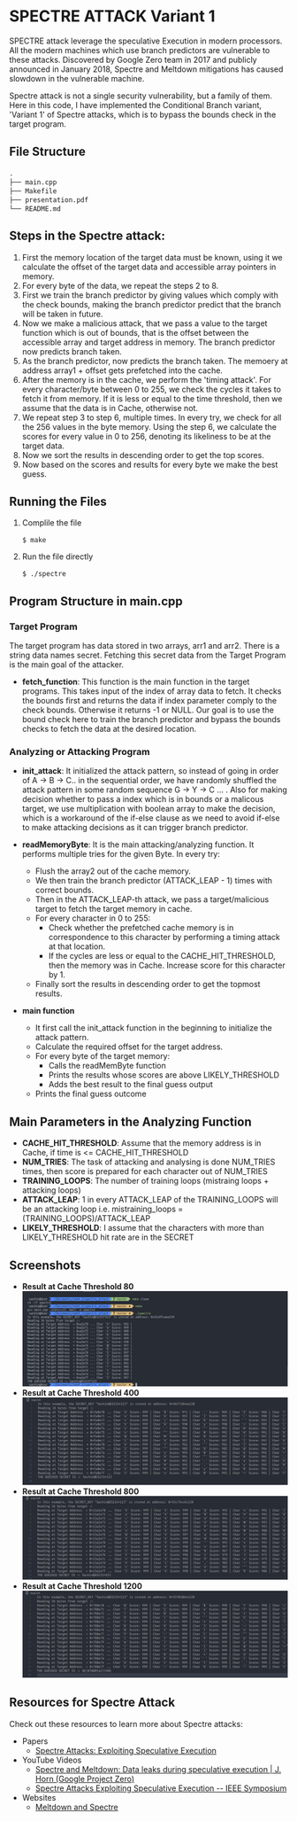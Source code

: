# SPECTRE ATTACK Variant 1

SPECTRE attack leverage the speculative Execution in modern processors. All the modern machines which use branch predictors are vulnerable to these attacks. Discovered by Google Zero team in 2017 and publicly announced in January 2018, Spectre and Meltdown mitigations has caused slowdown in the vulnerable machine.

Spectre attack is not a single security vulnerability, but a family of them. Here in this code, I have implemented the Conditional Branch variant, 'Variant 1' of Spectre attacks, which is to bypass the bounds check in the target program.

## File Structure

```shell
.
├── main.cpp
├── Makefile
├── presentation.pdf
└── README.md
```

## Steps in the Spectre attack:

1. First the memory location of the target data must be known, using it we calculate the offset of the target data and accessible array pointers in memory.
2. For every byte of the data, we repeat the steps 2 to 8.
3. First we train the branch predictor by giving values which comply with the check bounds, making the branch predictor predict that the branch will be taken in future.
4. Now we make a malicious attack, that we pass a value to the target function which is out of bounds, that is the offset between the accessible array and target address in memory. The branch predictor now predicts branch taken.
5. As the branch predictor, now predicts the branch taken. The memoery at address array1 + offset gets prefetched into the cache.
6. After the memory is in the cache, we perform the 'timing attack'. For every character/byte between 0 to 255, we check the cycles it takes to fetch it from memory. If it is less or equal to the time threshold, then we assume that the data is in Cache, otherwise not.
7. We repeat step 3 to step 6, multiple times. In every try, we check for all the 256 values in the byte memory. Using the step 6, we calculate the scores for every value in 0 to 256, denoting its likeliness to be at the target data.
8. Now we sort the results in descending order to get the top scores.
9. Now based on the scores and results for every byte we make the best guess.

## Running the Files

1. Complile the file
   ```shell
   $ make
   ```
2. Run the file directly
   ```shell
   $ ./spectre
   ```

## Program Structure in main.cpp

### Target Program

The target program has data stored in two arrays, arr1 and arr2. There is a string data names secret. Fetching this secret data from the Target Program is the main goal of the attacker.

- **fetch_function**: This function is the main function in the target programs. This takes input of the index of array data to fetch. It checks the bounds first and returns the data if index parameter comply to the check bounds. Otherwise it returns -1 or NULL. Our goal is to use the bound check here to train the branch predictor and bypass the bounds checks to fetch the data at the desired location.

### Analyzing or Attacking Program

- **init_attack**: It initialized the attack pattern, so instead of going in order of A -> B -> C.. in the sequential order, we have randomly shuffled the attack pattern in some random sequence G -> Y -> C ... . Also for making decision whether to pass a index which is in bounds or a malicous target, we use multiplication with boolean array to make the decision, which is a workaround of the if-else clause as we need to avoid if-else to make attacking decisions as it can trigger branch predictor.
- **readMemoryByte**: It is the main attacking/analyzing function. It performs multiple tries for the given Byte. In every try:

  - Flush the array2 out of the cache memory.
  - We then train the branch predictor (ATTACK_LEAP - 1) times with correct bounds.
  - Then in the ATTACK_LEAP-th attack, we pass a target/malicious target to fetch the target memory in cache.
  - For every character in 0 to 255:
    - Check whether the prefetched cache memory is in correspondence to this character by performing a timing attack at that location.
    - If the cycles are less or equal to the CACHE_HIT_THRESHOLD, then the memory was in Cache. Increase score for this character by 1.
  - Finally sort the results in descending order to get the topmost results.

- **main function**
  - It first call the init_attack function in the beginning to initialize the attack pattern.
  - Calculate the required offset for the target address.
  - For every byte of the target memory:
    - Calls the readMemByte function
    - Prints the results whose scores are above LIKELY_THRESHOLD
    - Adds the best result to the final guess output
  - Prints the final guess outcome

## Main Parameters in the Analyzing Function
- **CACHE_HIT_THRESHOLD**: Assume that the memory address is in Cache, if time is <= CACHE_HIT_THRESHOLD
- **NUM_TRIES**: The task of attacking and analysing is done NUM_TRIES times, then score is prepared for each character out of NUM_TRIES
- **TRAINING_LOOPS**: The number of training loops (mistraing loops + attacking loops)
- **ATTACK_LEAP**: 1 in every ATTACK_LEAP of the TRAINING_LOOPS will be an attacking loop i.e. mistraining_loops = (TRAINING_LOOPS)/ATTACK_LEAP
- **LIKELY_THRESHOLD**: I assume that the characters with more than LIKELY_THRESHOLD hit rate are in the SECRET

## Screenshots
- **Result at Cache Threshold 80**
  ![Screenshot80](screenshots/screenshot80.png)
- **Result at Cache Threshold 400**
  ![Screenshot400](screenshots/screenshot400.png)
- **Result at Cache Threshold 800**
  ![Screenshot800](screenshots/screenshot800.png)
- **Result at Cache Threshold 1200**
  ![Screenshot1200](screenshots/screenshot1200.png)


## Resources for Spectre Attack

Check out these resources to learn more about Spectre attacks:

- Papers
  - [Spectre Attacks: Exploiting Speculative Execution](https://spectreattack.com/spectre.pdf)
- YouTube Videos
  - [Spectre and Meltdown: Data leaks during speculative execution | J. Horn (Google Project Zero)](https://youtu.be/6O8LTwVfTVs)
  - [Spectre Attacks Exploiting Speculative Execution -- IEEE Symposium](https://youtu.be/zOvBHxMjNls)
- Websites
  - [Meltdown and Spectre](https://spectreattack.com/)
